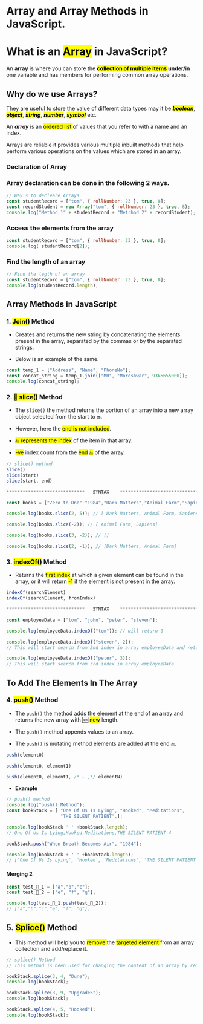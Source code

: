 # Array and Array Methods in JavaScript.

# **What is an <mark>Array</mark> in JavaScript?**

An **array** is where you can store the **<mark>collection of multiple items</mark>** **under/in** one variable and has members for performing common array operations.

## **Why do we use Arrays?**

They are useful to store the value of different data types may it be ***<mark>boolean</mark>***, ***<mark>object</mark>***, ***<mark>string</mark>***, ***<mark>number</mark>***, ***<mark>symbol</mark>*** etc.

An ***array*** is an <mark>ordered list </mark> of values that you refer to with a name and an index.

Arrays are reliable it provides various multiple inbuilt methods that help perform various operations on the values which are stored in an array.

### **Declaration of Array**

### **Array declaration can be done in the following 2 ways.**

```javascript
// Way's to decleare Arrays
const studentRecord = ["tom", { rollNumber: 23 }, true, 8];
const recordStudent = new Array("tom", { rollNumber: 23 }, true, 8);
console.log("Method 1" + studentRecord + "Metrhod 2" + recordStudent);
```

### **Access the elements from the array**

```javascript
const studentRecord = ["tom", { rollNumber: 23 }, true, 8];
console.log( studentRecord[2]);
```

### **Find the length of an array**

```javascript
// Find the legth of an array
const studentRecord = ["tom", { rollNumber: 23 }, true, 8];
console.log(studentRecord.length);
```

## **Array Methods in JavaScript**

### **1\. <mark>Join()</mark> Method**

*   Creates and returns the new string by concatenating the elements present in the array, separated by the commas or by the separated strings.
    
*   Below is an example of the same.
    

```javascript
const temp_1 = ["Address", "Name", "PhoneNo"];
const concat_string = temp_1.join(["MH", "Moreshwar", 9365655000]);
console.log(concat_string);
```

### **2\. <mark>🍕 slice()</mark> Method**

*   The `slice()` the method returns the portion of an array into a new array object selected from the start to 🔚.
    
*   However, here the <mark>end is not included</mark>.
    
*   <mark>🔚 represents the index</mark> of the item in that array.
    
*   <mark>-ve</mark> index count from the <mark>end</mark> <mark>🔚</mark> of the array.
    

```javascript
// slice() method
slice()
slice(start)
slice(start, end)

*****************************   SYNTAX    *****************************

const books = ["Zero to One" "1984","Dark Matters","Animal Farm","Sapiens"];

console.log(books.slice(2, 5)); // [ Dark Matters, Animal Farm, Sapiens]

console.log(books.slice(-2)); // [ Animal Farm, Sapiens]

console.log(books.slice(3, -2)); // []

console.log(books.slice(2, -1)); // [Dark Matters, Animal Farm]
```

### **3\. <mark>indexOf()</mark> Method**

*   Returns the <mark>first index</mark> at which a given element can be found in the array, or it will return <mark>-1</mark> if the element is not present in the array.
    

```javascript
indexOf(searchElement)
indexOf(searchElement, fromIndex)

*****************************   SYNTAX    *****************************

const employeeData = ["tom", "john", "peter", "steven"];

console.log(employeeData.indexOf("tom")); // will return 0

console.log(employeeData.indexOf("steven", 2)); 
// This will start search from 2nd index in array employeeData and return 3

console.log(employeeData.indexOf("peter", 3)); 
// This will start search from 3rd index in array employeeData
```

## **To Add The Elements In The Array**

### **4\. <mark>push()</mark> Method**

*   The `push()` the method adds the element at the end of an array and returns the new array with 🆕 <mark>new</mark> length.
    
*   The `push()` method appends values to an array.
    
*   The `push()` is mutating method elements are added at the end 🔚.
    

```javascript
push(element0)

push(element0, element1)

push(element0, element1, /* … ,*/ elementN)
```

*   **Example**
    

```javascript
// push() method
console.log("push() Method");
const bookStack = [ "One Of Us Is Lying", "Hooked", "Meditations",
                    "THE SILENT PATIENT",];

console.log(bookStack ' ' +bookStack.length); 
// One Of Us Is Lying,Hooked,Meditations,THE SILENT PATIENT 4

bookStack.push("When Breath Becomes Air", "1984");

console.log(bookStack + ' ' +bookStack.length);
// ['One Of Us Is Lying', 'Hooked', 'Meditations', 'THE SILENT PATIENT', 'When Breath Becomes Air', '1984'] 6
```

#### **Merging 2**

```javascript
const test_📙_1 = ["a","b","c"];
const test_📙_2 = ["e", "f", "g"];

console.log(test_📙_1.push(test_📙_2));
// ["a","b","c","e", "f", "g"];
```

## **5\. <mark>Splice()</mark> Method**

*   This method will help you to <mark>remove </mark> the <mark>targeted element </mark> from an array collection and add/replace it.
    

```javascript
// splice() Method
// This method is been used for changing the content of an array by removing or replacing existing elements or adding new elements to an existing array without modifying them

bookStack.splice(3, 4, "Dune");
console.log(bookStack);

bookStack.splice(8, 9, "Upgrade5");
console.log(bookStack);

bookStack.splice(4, 5, "Hooked");
console.log(bookStack);
```